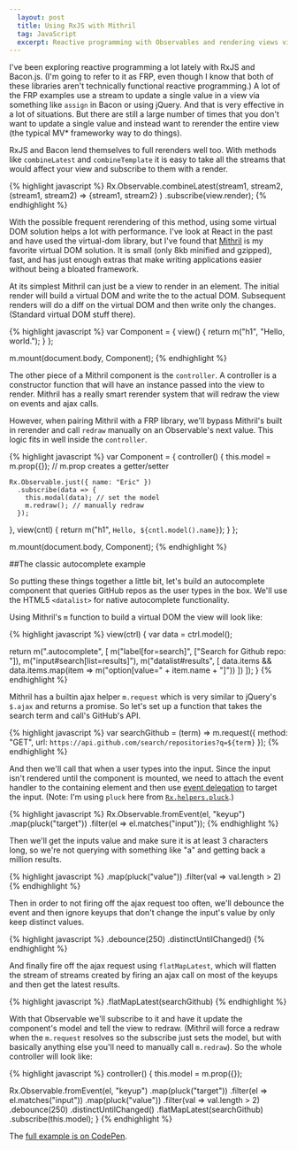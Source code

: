```yaml
---
  layout: post
  title: Using RxJS with Mithril
  tag: JavaScript
  excerpt: Reactive programming with Observables and rendering views via a virtual DOM go incredibly well together. RxJS and Mithril implement those two paradigms respective and together create a power foundation from writing applications.
---
```


I've been exploring reactive programming a lot lately with RxJS and Bacon.js. (I'm going to refer to it as FRP, even though I know that both of these libraries aren't technically functional reactive programming.) A lot of the FRP examples use a stream to update a single value in a view via something like `assign` in Bacon or using jQuery. And that is very effective in a lot of situations. But there are still a large number of times that you don't want to update a single value and instead want to rerender the entire view (the typical MV* frameworky way to do things).

RxJS and Bacon lend themselves to full rerenders well too. With methods like `combineLatest` and `combineTemplate` it is easy to take all the streams that would affect your view and subscribe to them with a render.

{% highlight javascript %}
Rx.Observable.combineLatest(stream1, stream2, 
    (stream1, stream2) => {stream1, stream2}
  )
  .subscribe(view.render);
{% endhighlight %}

With the possible frequent rerendering of this method, using some virtual DOM solution helps a lot with performance. I've look at React in the past and have used the virtual-dom library, but I've found that [Mithril](https://lhorie.github.io/mithril/) is my favorite virtual DOM solution. It is small (only 8kb minified and gzipped), fast, and has just enough extras that make writing applications easier without being a bloated framework.

At its simplest Mithril can just be a view to render in an element. The initial render will build a virtual DOM and write the to the actual DOM. Subsequent renders will do a diff on the virtual DOM and then write only the changes. (Standard virtual DOM stuff there). 

{% highlight javascript %}
var Component = {
  view() {
    return m("h1", "Hello, world.");
  }
};

m.mount(document.body, Component);
{% endhighlight %}

The other piece of a Mithril component is the `controller`. A controller is a constructor function that will have an instance passed into the view to render. Mithril has a really smart rerender system that will redraw the view on events and ajax calls.

However, when pairing Mithril with a FRP library, we'll bypass Mithril's built in rerender and call `redraw` manually on an Observable's next value. This logic fits in well inside the `controller`.

{% highlight javascript %}
var Component = {
  controller() {
    this.model = m.prop({}); // m.prop creates a getter/setter
    
    Rx.Observable.just({ name: "Eric" })
      .subscribe(data => {
        this.modal(data); // set the model
        m.redraw(); // manually redraw
      });
  },
  view(cntl) {
    return m("h1", `Hello, ${cntl.model().name}`);
  }
};

m.mount(document.body, Component);
{% endhighlight %}

##The classic autocomplete example

So putting these things together a little bit, let's build an autocomplete component that queries GitHub repos as the user types in the box. We'll use the HTML5 `<datalist>` for native autocomplete functionality. 

Using Mithril's `m` function to build a virtual DOM the view will look like:

{% highlight javascript %}
view(ctrl) {
  var data = ctrl.model();
    
  return m(".autocomplete", [
    m("label[for=search]", ["Search for Github repo: "]),
    m("input#search[list=results]"),
    m("datalist#results", [
      data.items && data.items.map(item => m("option[value=" + item.name + "]"))
    ])
  ]);
}
{% endhighlight %}

Mithril has a builtin ajax helper `m.request` which is very similar to jQuery's `$.ajax` and returns a promise.  So let's set up a function that takes the search term and call's GitHub's API.

{% highlight javascript %}
var searchGithub = (term) => m.request({
  method: "GET",
  url: `https://api.github.com/search/repositories?q=${term}`
});
{% endhighlight %}

And then we'll call that when a user types into the input. Since the input isn't rendered until the component is mounted, we need to attach the event handler to the containing element and then use [event delegation](http://www.ericponto.com/blog/2015/04/02/event-delegation-with-matches/) to target the input. (Note: I'm using `pluck` here from [`Rx.helpers.pluck`](https://github.com/Reactive-Extensions/RxJS/tree/master/doc/api/helpers#rxhelperspluckproperty).)

{% highlight javascript %}
Rx.Observable.fromEvent(el, "keyup")
    .map(pluck("target"))
    .filter(el => el.matches("input"));
{% endhighlight %}

Then we'll get the inputs value and make sure it is at least 3 characters long, so we're not querying with something like "a" and getting back a million results.

{% highlight javascript %}
    .map(pluck("value"))
    .filter(val => val.length > 2)
{% endhighlight %}

Then in order to not firing off the ajax request too often, we'll debounce the event and then ignore keyups that don't change the input's value by only keep distinct values.

{% highlight javascript %}
    .debounce(250)
    .distinctUntilChanged()
{% endhighlight %}

And finally fire off the ajax request using `flatMapLatest`, which will flatten the stream of streams created by firing an ajax call on most of the keyups and then get the latest results.

{% highlight javascript %}
    .flatMapLatest(searchGithub)
{% endhighlight %}

With that Observable we'll subscribe to it and have it update the component's model and tell the view to redraw. (Mithril will force a redraw when the `m.request` resolves so the subscribe just sets the model, but with basically anything else you'll need to manually call `m.redraw`).  So the whole controller will look like:

{% highlight javascript %}
controller() {
  this.model = m.prop({});
    
  Rx.Observable.fromEvent(el, "keyup")
    .map(pluck("target"))
    .filter(el => el.matches("input"))
    .map(pluck("value"))
    .filter(val => val.length > 2)
    .debounce(250)
    .distinctUntilChanged()
    .flatMapLatest(searchGithub)
    .subscribe(this.model); 
}
{% endhighlight %}

The [full example is on CodePen](http://codepen.io/ericponto/pen/mJEyPL).

